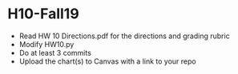 # H10-Fall19

- Read HW 10 Directions.pdf for the directions and grading rubric
- Modify HW10.py
- Do at least 3 commits
- Upload the chart(s) to Canvas with a link to your repo
